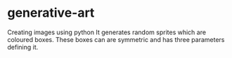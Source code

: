 # generative-art
Creating images using python
It generates random sprites which are coloured boxes. These boxes can are symmetric and  has three parameters defining it.
